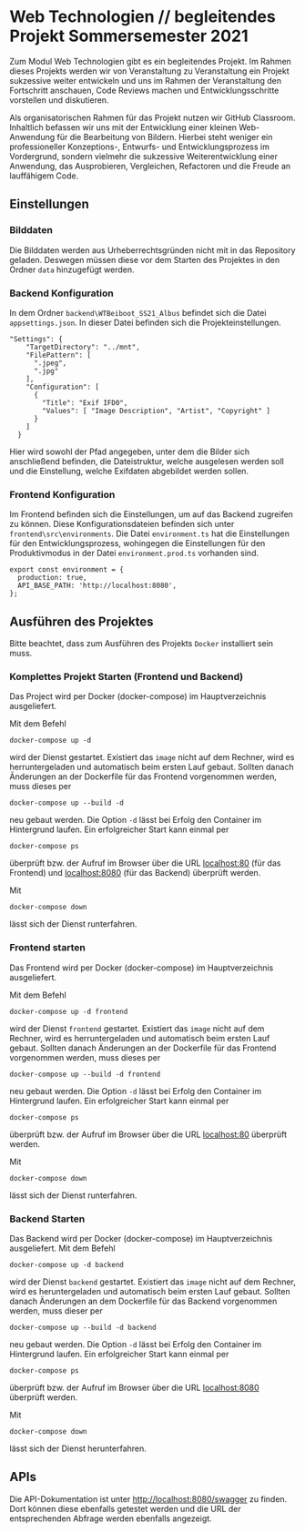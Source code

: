 # Web Technologien // begleitendes Projekt Sommersemester 2021

Zum Modul Web Technologien gibt es ein begleitendes Projekt. Im Rahmen dieses Projekts werden wir von Veranstaltung zu Veranstaltung ein Projekt sukzessive weiter entwickeln und uns im Rahmen der Veranstaltung den Fortschritt anschauen, Code Reviews machen und Entwicklungsschritte vorstellen und diskutieren.

Als organisatorischen Rahmen für das Projekt nutzen wir GitHub Classroom. Inhaltlich befassen wir uns mit der Entwicklung einer kleinen Web-Anwendung für die Bearbeitung von Bildern. Hierbei steht weniger ein professioneller Konzeptions-, Entwurfs- und Entwicklungsprozess im Vordergrund, sondern vielmehr die sukzessive Weiterentwicklung einer Anwendung, das Ausprobieren, Vergleichen, Refactoren und die Freude an lauffähigem Code.

## Einstellungen

### Bilddaten
Die Bilddaten werden aus Urheberrechtsgründen nicht mit in das Repository geladen. Deswegen müssen diese vor dem Starten des Projektes in den Ordner `data` hinzugefügt werden.

### Backend Konfiguration
In dem Ordner `backend\WTBeiboot_SS21_Albus` befindet sich die Datei `appsettings.json`. In dieser Datei befinden sich die Projekteinstellungen. 
```
"Settings": {
    "TargetDirectory": "../mnt",
    "FilePattern": [
      ".jpeg",
      ".jpg"
    ],
    "Configuration": [
      {
        "Title": "Exif IFD0",
        "Values": [ "Image Description", "Artist", "Copyright" ]
      }
    ]
  }
```
Hier wird sowohl der Pfad angegeben, unter dem die Bilder sich anschließend befinden, die Dateistruktur, welche ausgelesen werden soll und die Einstellung, welche Exifdaten abgebildet werden sollen.

### Frontend Konfiguration
Im Frontend befinden sich die Einstellungen, um auf das Backend zugreifen zu können. Diese Konfigurationsdateien befinden sich unter `frontend\src\environments`. Die Datei `environment.ts` hat die Einstellungen für den Entwicklungsprozess, wohingegen die Einstellungen für den Produktivmodus in der Datei `environment.prod.ts` vorhanden sind.
```
export const environment = {
  production: true,
  API_BASE_PATH: 'http://localhost:8080',
};
```


## Ausführen des Projektes
Bitte beachtet, dass zum Ausführen des Projekts `Docker` installiert sein muss.

### Komplettes Projekt Starten (Frontend und Backend)
Das Project wird per Docker (docker-compose) im Hauptverzeichnis ausgeliefert.

Mit dem Befehl 

```
docker-compose up -d
```

wird der Dienst gestartet. Existiert das `image` nicht auf dem Rechner, wird es herruntergeladen und automatisch beim ersten Lauf gebaut. Sollten danach Änderungen an der Dockerfile für das Frontend vorgenommen werden, muss dieses per

```
docker-compose up --build -d
```

neu gebaut werden. Die Option `-d` lässt bei Erfolg den Container im Hintergrund laufen. Ein erfolgreicher Start kann einmal per 

```
docker-compose ps
```

überprüft bzw. der Aufruf im Browser über die URL [localhost:80](http://localhost:80/) (für das Frontend) und [localhost:8080](http://localhost:8080/) (für das Backend) überprüft werden.

Mit 

```
docker-compose down
```

lässt sich der Dienst runterfahren.

### Frontend starten

Das Frontend wird per Docker (docker-compose) im Hauptverzeichnis ausgeliefert.

Mit dem Befehl 

```
docker-compose up -d frontend
```

wird der Dienst `frontend` gestartet. Existiert das `image` nicht auf dem Rechner, wird es herruntergeladen und automatisch beim ersten Lauf gebaut. Sollten danach Änderungen an der Dockerfile für das Frontend vorgenommen werden, muss dieses per

```
docker-compose up --build -d frontend
```

neu gebaut werden. Die Option `-d` lässt bei Erfolg den Container im Hintergrund laufen. Ein erfolgreicher Start kann einmal per 

```
docker-compose ps
```

überprüft bzw. der Aufruf im Browser über die URL [localhost:80](http://localhost:80/) überprüft werden.

Mit 

```
docker-compose down
```

lässt sich der Dienst runterfahren.

### Backend Starten
Das Backend wird per Docker (docker-compose) im Hauptverzeichnis ausgeliefert.
Mit dem Befehl 
```
docker-compose up -d backend
```
wird der Dienst `backend` gestartet. Existiert das `image` nicht auf dem Rechner, wird es heruntergeladen und automatisch beim ersten Lauf gebaut. Sollten danach Änderungen an dem Dockerfile für das Backend vorgenommen werden, muss dieser per
```
docker-compose up --build -d backend
```
neu gebaut werden. Die Option `-d` lässt bei Erfolg den Container im Hintergrund laufen. Ein erfolgreicher Start kann einmal per
```
docker-compose ps
```
überprüft bzw. der Aufruf im Browser über die URL [localhost:8080](http://localhost:8080/) überprüft werden.

Mit 
```
docker-compose down
```
lässt sich der Dienst herunterfahren.

## APIs
Die API-Dokumentation ist unter [http://localhost:8080/swagger](http://localhost:8080/swagger) zu finden.
Dort können diese ebenfalls getestet werden und die URL der entsprechenden Abfrage werden ebenfalls angezeigt.